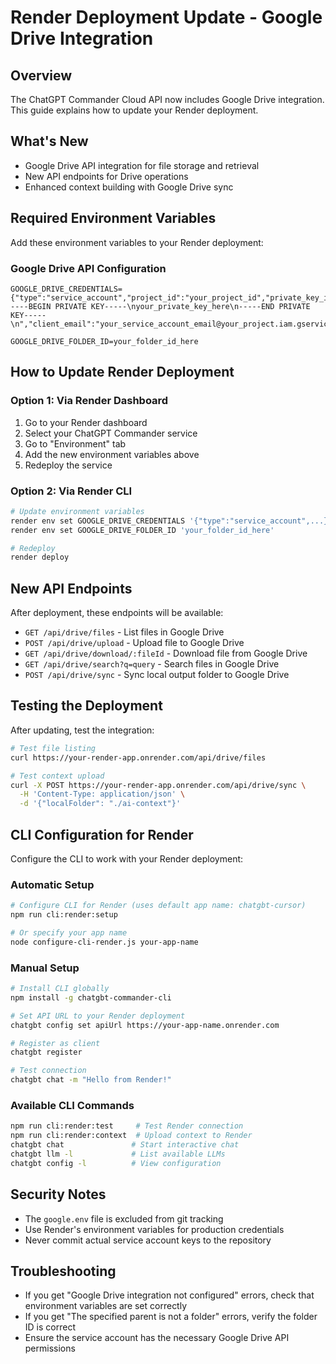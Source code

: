 # Render Deployment Update - Google Drive Integration

## Overview
The ChatGPT Commander Cloud API now includes Google Drive integration. This guide explains how to update your Render deployment.

## What's New
- Google Drive API integration for file storage and retrieval
- New API endpoints for Drive operations
- Enhanced context building with Google Drive sync

## Required Environment Variables

Add these environment variables to your Render deployment:

### Google Drive API Configuration
```
GOOGLE_DRIVE_CREDENTIALS={"type":"service_account","project_id":"your_project_id","private_key_id":"your_private_key_id","private_key":"-----BEGIN PRIVATE KEY-----\nyour_private_key_here\n-----END PRIVATE KEY-----\n","client_email":"your_service_account_email@your_project.iam.gserviceaccount.com","client_id":"your_client_id","auth_uri":"https://accounts.google.com/o/oauth2/auth","token_uri":"https://oauth2.googleapis.com/token","auth_provider_x509_cert_url":"https://www.googleapis.com/oauth2/v1/certs","client_x509_cert_url":"https://www.googleapis.com/robot/v1/metadata/x509/your_service_account_email%40your_project.iam.gserviceaccount.com","universe_domain":"googleapis.com"}

GOOGLE_DRIVE_FOLDER_ID=your_folder_id_here
```

## How to Update Render Deployment

### Option 1: Via Render Dashboard
1. Go to your Render dashboard
2. Select your ChatGPT Commander service
3. Go to "Environment" tab
4. Add the new environment variables above
5. Redeploy the service

### Option 2: Via Render CLI
```bash
# Update environment variables
render env set GOOGLE_DRIVE_CREDENTIALS '{"type":"service_account",...}'
render env set GOOGLE_DRIVE_FOLDER_ID 'your_folder_id_here'

# Redeploy
render deploy
```

## New API Endpoints

After deployment, these endpoints will be available:

- `GET /api/drive/files` - List files in Google Drive
- `POST /api/drive/upload` - Upload file to Google Drive
- `GET /api/drive/download/:fileId` - Download file from Google Drive
- `GET /api/drive/search?q=query` - Search files in Google Drive
- `POST /api/drive/sync` - Sync local output folder to Google Drive

## Testing the Deployment

After updating, test the integration:

```bash
# Test file listing
curl https://your-render-app.onrender.com/api/drive/files

# Test context upload
curl -X POST https://your-render-app.onrender.com/api/drive/sync \
  -H 'Content-Type: application/json' \
  -d '{"localFolder": "./ai-context"}'
```

## CLI Configuration for Render

Configure the CLI to work with your Render deployment:

### Automatic Setup
```bash
# Configure CLI for Render (uses default app name: chatgbt-cursor)
npm run cli:render:setup

# Or specify your app name
node configure-cli-render.js your-app-name
```

### Manual Setup
```bash
# Install CLI globally
npm install -g chatgbt-commander-cli

# Set API URL to your Render deployment
chatgbt config set apiUrl https://your-app-name.onrender.com

# Register as client
chatgbt register

# Test connection
chatgbt chat -m "Hello from Render!"
```

### Available CLI Commands
```bash
npm run cli:render:test     # Test Render connection
npm run cli:render:context  # Upload context to Render
chatgbt chat               # Start interactive chat
chatgbt llm -l             # List available LLMs
chatgbt config -l          # View configuration
```

## Security Notes
- The `google.env` file is excluded from git tracking
- Use Render's environment variables for production credentials
- Never commit actual service account keys to the repository

## Troubleshooting
- If you get "Google Drive integration not configured" errors, check that environment variables are set correctly
- If you get "The specified parent is not a folder" errors, verify the folder ID is correct
- Ensure the service account has the necessary Google Drive API permissions 
